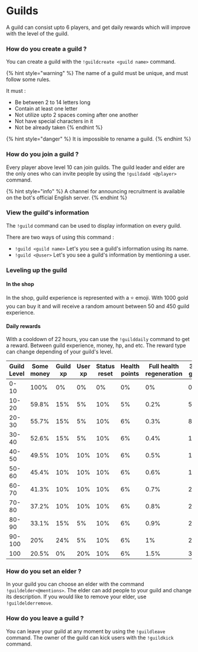 # Guilds

A guild can consist upto 6 players, and get daily rewards which will improve with the level of the guild.

### How do you create a guild ?

You can create a guild with the `!guildcreate <guild name>` command.&#x20;

{% hint style="warning" %}
The name of a guild must be unique, and must follow some rules.&#x20;

&#x20;   It must :

* Be between 2 to 14 letters long
* Contain at least one letter&#x20;
* Not utilize upto 2 spaces coming after one another&#x20;
* Not have special characters in it
* Not be already taken
{% endhint %}

{% hint style="danger" %}
It is impossible to rename a guild.
{% endhint %}

### How do you join a guild ?

Every player above level 10 can join guilds. The guild leader and elder are the only ones who can invite people by using the `!guildadd <@player>` command.

{% hint style="info" %}
A channel for announcing recruitment is available on the bot's official English server.
{% endhint %}

### View the guild's information

The `!guild` command can be used to display information on every guild.

There are two ways of using this command :

* `!guild <guild name>` Let's you see a guild's information using its name.
* `!guild <@user>` Let's you see a guild's information by mentioning a user.

### Leveling up the guild

#### In the shop

In the shop, guild experience is represented with a :star: emoji. With 1000 gold you can buy it and will receive a random amount between 50 and 450 guild experience.

#### Daily rewards

With a cooldown of 22 hours, you can use the `!guilddaily` command to get a reward. Between guild experience, money, hp, and etc. The reward type can change depending of your guild's level.

| Guild Level | Some money | Guild xp | User xp | Status reset | Health points | Full health regeneration | 350 gold | Badge |
| ----------- | ---------- | -------- | ------- | ------------ | ------------- | ------------------------ | -------- | ----- |
| 0-10        | 100%       | 0%       | 0%      | 0%           | 0%            | 0%                       | 0%       | 0%    |
| 10-20       | 59.8%      | 15%      | 5%      | 10%          | 5%            | 0.2%                     | 5%       | 0%    |
| 20-30       | 55.7%      | 15%      | 5%      | 10%          | 6%            | 0.3%                     | 8%       | 0%    |
| 30-40       | 52.6%      | 15%      | 5%      | 10%          | 6%            | 0.4%                     | 11%      | 0%    |
| 40-50       | 49.5%      | 10%      | 10%     | 10%          | 6%            | 0.5%                     | 14%      | 0%    |
| 50-60       | 45.4%      | 10%      | 10%     | 10%          | 6%            | 0.6%                     | 17%      | 1%    |
| 60-70       | 41.3%      | 10%      | 10%     | 10%          | 6%            | 0.7%                     | 20%      | 2%    |
| 70-80       | 37.2%      | 10%      | 10%     | 10%          | 6%            | 0.8%                     | 23%      | 3%    |
| 80-90       | 33.1%      | 15%      | 5%      | 10%          | 6%            | 0.9%                     | 26%      | 4%    |
| 90-100      | 20%        | 24%      | 5%      | 10%          | 6%            | 1%                       | 29%      | 5%    |
| 100         | 20.5%      | 0%       | 20%     | 10%          | 6%            | 1.5%                     | 32%      | 10%   |

### How do you set an elder ?

In your guild you can choose an elder with the command `!guildelder<@mentions>`. The elder can add people to your guild and change its description. If you would like to remove your elder, use `!guildelderremove`.

### How do you leave a guild ?

You can leave your guild at any moment by using the `!guildleave` command. The owner of the guild can kick users with the `!guildkick` command.
